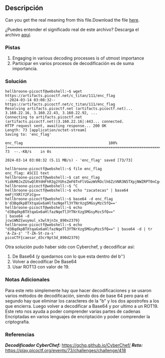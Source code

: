 ## Descripción
Can you get the real meaning from this file.Download the file [here](https://artifacts.picoctf.net/c_titan/111/enc_flag).

¿Puedes entender el significado real de este archivo? Descarga el archivo [aquí](https://artifacts.picoctf.net/c_titan/111/enc_flag).
### Pistas
1. Engaging in various decoding processes is of utmost importance
1. Participar en varios procesos de decodificación es de suma importancia.
### Solución
```
hellbroone-picoctf@webshell:~$ wget https://artifacts.picoctf.net/c_titan/111/enc_flag
--2024-03-14 03:08:32--  https://artifacts.picoctf.net/c_titan/111/enc_flag
Resolving artifacts.picoctf.net (artifacts.picoctf.net)... 3.160.22.16, 3.160.22.43, 3.160.22.92, ...
Connecting to artifacts.picoctf.net (artifacts.picoctf.net)|3.160.22.16|:443... connected.
HTTP request sent, awaiting response... 200 OK
Length: 73 [application/octet-stream]
Saving to: 'enc_flag'

enc_flag                                       100%[===================================================================================================>]      73  --.-KB/s    in 0s      

2024-03-14 03:08:32 (5.11 MB/s) - 'enc_flag' saved [73/73]

hellbroone-picoctf@webshell:~$ file enc_flag
enc_flag: ASCII text
hellbroone-picoctf@webshell:~$ cat enc_flag
YidkM0JxZGtwQlRYdHFhR3g2YUhsZmF6TnFlVGwzWVROclh6ZzVNR3N5TXpjNWZRPT0nCg==
hellbroone-picoctf@webshell:~$ ^C
hellbroone-picoctf@webshell:~$ echo "zacatecas" | base64
emFjYXRlY2FzCg==
hellbroone-picoctf@webshell:~$ base64 -d enc_flag
b'd3BqdkpBTXtqaGx6aHlfazNqeTl3YTNrXzg5MGsyMzc5fQ=='
hellbroone-picoctf@webshell:~$ echo "d3BqdkpBTXtqaGx6aHlfazNqeTl3YTNrXzg5MGsyMzc5fQ=="
| base64 -d
jcwiWNZ{wuymul_x3wl9jn3x_890x2379}
hellbroone-picoctf@webshell:~$ echo "d3BqdkpBTXtqaGx6aHlfazNqeTl3YTNrXzg5MGsyMzc5fQ==" | base64 -d | tr 'A-Za-z' 'T-ZA-St-za-s'
picoCTF{caesar_d3cr9pt3d_890d2379}
```

Otra solución pudo haber sido con Cyberchef, y decodificar así:
1. De Base64 (y quedarnos con lo que esta dentro del b'')
2. Volver a decodificar De Base64
3. Usar ROT13 con valor de 19.
### Notas Adicionales
Para este reto simplemente hay que hacer decodificaciones y se usaron varios métodos de decodificación, siendo dos de base 64 pero para el segundo hay que eliminar los caracteres de la "b" y los dos apostrofes a los que encierra. Luego volver a decodificar a Base64 y por ultimo a un ROT19. Este reto nos ayuda a poder comprender varias partes de cadenas Encriptadas en varios lenguajes de encriptación y poder comprender la criptografía.

### Referencias
***Decodificador CyberChef:*** https://gchq.github.io/CyberChef/
***Reto:*** https://play.picoctf.org/events/73/challenges/challenge/418
